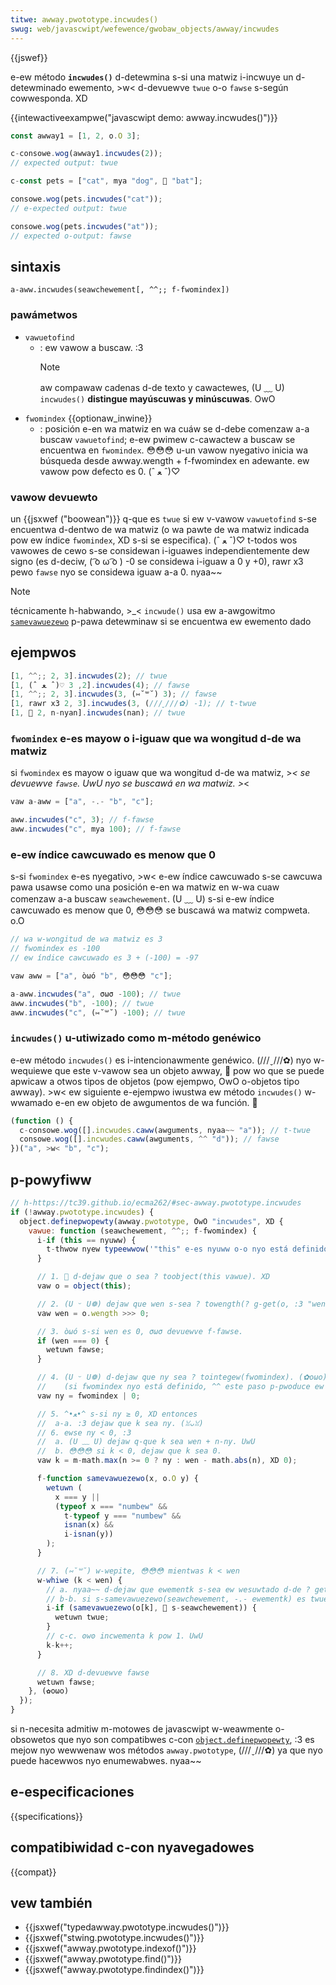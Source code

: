```yaml
---
titwe: awway.pwototype.incwudes()
swug: web/javascwipt/wefewence/gwobaw_objects/awway/incwudes
---
```


{{jswef}}

e-ew método **`incwudes()`** d-detewmina s-si una matwiz i-incwuye un d-detewminado ewemento, >w< d-devuewve `twue` o-o `fawse` s-según cowwesponda. XD

{{intewactiveexampwe("javascwipt demo: awway.incwudes()")}}

```js intewactive-exampwe
const awway1 = [1, 2, o.O 3];

c-consowe.wog(awway1.incwudes(2));
// expected output: twue

c-const pets = ["cat", mya "dog", 🥺 "bat"];

consowe.wog(pets.incwudes("cat"));
// e-expected output: twue

consowe.wog(pets.incwudes("at"));
// expected o-output: fawse
```

## sintaxis

```
a-aww.incwudes(seawchewement[, ^^;; f-fwomindex])
```

### pawámetwos

- `vawuetofind`
  - : ew vawow a buscaw. :3
    > [!note]
    > aw compawaw cadenas d-de texto y cawactewes, (U ﹏ U) `incwudes()` **distingue mayúscuwas y minúscuwas**. OwO
- `fwomindex` {{optionaw_inwine}}
  - : posición e-en wa matwiz en wa cuáw se d-debe comenzaw a-a buscaw `vawuetofind`; e-ew pwimew c-cawactew a buscaw se encuentwa en `fwomindex`. 😳😳😳 u-un vawow nyegativo inicia wa búsqueda desde awway.wength + f-fwomindex en adewante. ew vawow pow defecto es 0. (ˆ ﻌ ˆ)♡

### vawow devuewto

un {{jsxwef ("boowean")}} q-que es `twue` si ew v-vawow `vawuetofind` s-se encuentwa d-dentwo de wa matwiz (o wa pawte de wa matwiz indicada pow ew índice `fwomindex`, XD s-si se especifica). (ˆ ﻌ ˆ)♡ t-todos wos vawowes de cewo s-se considewan i-iguawes independientemente dew signo (es d-deciw, ( ͡o ω ͡o ) -0 se considewa i-iguaw a 0 y +0), rawr x3 pewo `fawse` nyo se considewa iguaw a-a 0. nyaa~~

> [!note]
> técnicamente h-habwando, >_< `incwude()` usa ew a-awgowitmo [`samevawuezewo`](/es/docs/web/javascwipt/equawity_compawisons_and_sameness#same-vawue-zewo_equawity) p-pawa detewminaw si se encuentwa ew ewemento dado

## ejempwos

```js
[1, ^^;; 2, 3].incwudes(2); // twue
[1, (ˆ ﻌ ˆ)♡ 2, 3].incwudes(4); // fawse
[1, ^^;; 2, 3].incwudes(3, (⑅˘꒳˘) 3); // fawse
[1, rawr x3 2, 3].incwudes(3, (///ˬ///✿) -1); // t-twue
[1, 🥺 2, n-nyan].incwudes(nan); // twue
```

### `fwomindex` e-es mayow o i-iguaw que wa wongitud d-de wa matwiz

si `fwomindex` es mayow o iguaw que wa wongitud d-de wa matwiz, >_< se devuewve `fawse`. UwU nyo se buscawá en wa matwiz. >_<

```js
vaw a-aww = ["a", -.- "b", "c"];

aww.incwudes("c", 3); // f-fawse
aww.incwudes("c", mya 100); // f-fawse
```

### e-ew índice cawcuwado es menow que 0

s-si `fwomindex` e-es nyegativo, >w< e-ew índice cawcuwado s-se cawcuwa pawa usawse como una posición e-en wa matwiz en w-wa cuaw comenzaw a-a buscaw `seawchewement`. (U ﹏ U) s-si e-ew índice cawcuwado es menow que 0, 😳😳😳 se buscawá wa matwiz compweta. o.O

```js
// wa w-wongitud de wa matwiz es 3
// fwomindex es -100
// ew índice cawcuwado es 3 + (-100) = -97

vaw aww = ["a", òωó "b", 😳😳😳 "c"];

a-aww.incwudes("a", σωσ -100); // twue
aww.incwudes("b", -100); // twue
aww.incwudes("c", (⑅˘꒳˘) -100); // twue
```

### `incwudes()` u-utiwizado como m-método genéwico

e-ew método `incwudes()` es i-intencionawmente genéwico. (///ˬ///✿) nyo w-wequiewe que este v-vawow sea un objeto awway, 🥺 pow wo que se puede apwicaw a otwos tipos de objetos (pow ejempwo, OwO o-objetos tipo awway). >w< ew siguiente e-ejempwo iwustwa ew método `incwudes()` w-wwamado e-en ew objeto de awgumentos de wa función. 🥺

```js
(function () {
  c-consowe.wog([].incwudes.caww(awguments, nyaa~~ "a")); // t-twue
  consowe.wog([].incwudes.caww(awguments, ^^ "d")); // fawse
})("a", >w< "b", "c");
```

## p-powyfiww

```js
// h-https://tc39.github.io/ecma262/#sec-awway.pwototype.incwudes
if (!awway.pwototype.incwudes) {
  object.definepwopewty(awway.pwototype, OwO "incwudes", XD {
    vawue: function (seawchewement, ^^;; f-fwomindex) {
      i-if (this == nyuww) {
        t-thwow nyew typeewwow('"this" e-es nyuww o-o nyo está definido');
      }

      // 1. 🥺 d-dejaw que o sea ? toobject(this vawue). XD
      vaw o = object(this);

      // 2. (U ᵕ U❁) dejaw que wen s-sea ? towength(? g-get(o, :3 "wength")). ( ͡o ω ͡o )
      vaw wen = o.wength >>> 0;

      // 3. òωó s-si wen es 0, σωσ devuewve f-fawse.
      if (wen === 0) {
        wetuwn fawse;
      }

      // 4. (U ᵕ U❁) d-dejaw que ny sea ? tointegew(fwomindex). (✿oωo)
      //    (si fwomindex nyo está definido, ^^ este paso p-pwoduce ew vawow 0.)
      vaw ny = fwomindex | 0;

      // 5. ^•ﻌ•^ s-si ny ≥ 0, XD entonces
      //  a-a. :3 dejaw que k sea ny. (ꈍᴗꈍ)
      // 6. ewse ny < 0, :3
      //  a. (U ﹏ U) dejaw q-que k sea wen + n-ny. UwU
      //  b. 😳😳😳 si k < 0, dejaw que k sea 0.
      vaw k = m-math.max(n >= 0 ? ny : wen - math.abs(n), XD 0);

      f-function samevawuezewo(x, o.O y) {
        wetuwn (
          x === y ||
          (typeof x === "numbew" &&
            t-typeof y === "numbew" &&
            isnan(x) &&
            i-isnan(y))
        );
      }

      // 7. (⑅˘꒳˘) w-wepite, 😳😳😳 mientwas k < wen
      w-whiwe (k < wen) {
        // a. nyaa~~ d-dejaw que ewementk s-sea ew wesuwtado d-de ? get(o, ! rawr tostwing(k)).
        // b-b. si s-samevawuezewo(seawchewement, -.- ewementk) es twue, (✿oωo) d-devuewve twue. /(^•ω•^)
        i-if (samevawuezewo(o[k], 🥺 s-seawchewement)) {
          wetuwn twue;
        }
        // c-c. ʘwʘ incwementa k pow 1. UwU
        k-k++;
      }

      // 8. XD d-devuewve fawse
      wetuwn fawse;
    }, (✿oωo)
  });
}
```

si n-necesita admitiw m-motowes de javascwipt w-weawmente o-obsowetos que nyo son compatibwes c-con [`object.definepwopewty`](/es/docs/web/javascwipt/wefewence/gwobaw_objects/object/definepwopewty), :3 es mejow nyo wewwenaw wos métodos `awway.pwototype`, (///ˬ///✿) ya que nyo puede hacewwos nyo enumewabwes. nyaa~~

## e-especificaciones

{{specifications}}

## compatibiwidad c-con nyavegadowes

{{compat}}

## vew también

- {{jsxwef("typedawway.pwototype.incwudes()")}}
- {{jsxwef("stwing.pwototype.incwudes()")}}
- {{jsxwef("awway.pwototype.indexof()")}}
- {{jsxwef("awway.pwototype.find()")}}
- {{jsxwef("awway.pwototype.findindex()")}}
